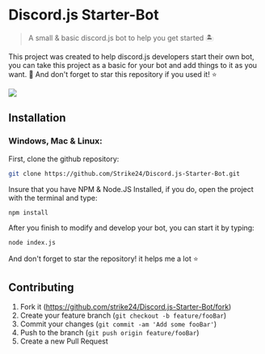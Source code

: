 # Discord.js Starter-Bot
> A small & basic discord.js bot to help you get started 🏝️


This project was created to help discord.js developers start their own bot,
you can take this project as a basic for your bot and add things to it as you want. 🙂
And don't forget to star this repository if you used it! ⭐

![](header.png)

## Installation
### Windows, Mac & Linux:

First, clone the github repository:
```sh
git clone https://github.com/Strike24/Discord.js-Starter-Bot.git
```

Insure that you have NPM & Node.JS Installed,
if you do, open the project with the terminal and type:
```sh
npm install
```
After you finish to modify and develop your bot,
you can start it by typing:
```sh
node index.js
```

And don't forget to star the repository! it helps me a lot ⭐


## Contributing

1. Fork it (<https://github.com/strike24/Discord.js-Starter-Bot/fork>)
2. Create your feature branch (`git checkout -b feature/fooBar`)
3. Commit your changes (`git commit -am 'Add some fooBar'`)
4. Push to the branch (`git push origin feature/fooBar`)
5. Create a new Pull Request

<!-- Markdown link & img dfn's -->
[npm-image]: https://img.shields.io/npm/v/datadog-metrics.svg?style=flat-square
[npm-url]: https://npmjs.org/package/datadog-metrics
[npm-downloads]: https://img.shields.io/npm/dm/datadog-metrics.svg?style=flat-square
[travis-image]: https://img.shields.io/travis/dbader/node-datadog-metrics/master.svg?style=flat-square
[travis-url]: https://travis-ci.org/dbader/node-datadog-metrics
[wiki]: https://github.com/yourname/yourproject/wiki
